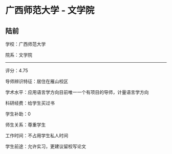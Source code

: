 # 广西师范大学 - 文学院

## 陆前

学校：广西师范大学

院系：文学院

* * *

评分：4.75

导师辨识特征：居住在雁山校区

学术水平：应用语言学方向目前唯一一个有项目的导师，计量语言学方向

科研经费：给学生买过书

学生补助：0

师生关系：尊重学生

工作时间：不占用学生私人时间

学生前途：允许实习，更建议留校写论文